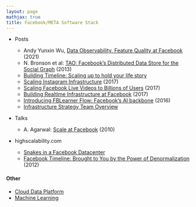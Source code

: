 ```yaml
---
layout: page
mathjax: true
title: Facebook/META Software Stack
---
```

* Posts
  * Andy Yunxin Wu, [Data Observability, Feature Quality at Facebook](https://fb.watch/dZYxdDJSDK/) (2021)
  * N. Bronson et al: [TAO: Facebook’s Distributed Data Store for the Social Graph](https://www.usenix.org/conference/atc13/technical-sessions/presentation/bronsonxs) (2013)
  * [Building Timeline: Scaling up to hold your life story](https://engineering.fb.com/2012/01/05/web/building-timeline-scaling-up-to-hold-your-life-story/)
  * [Scaling Instagram Infrastructure](https://youtu.be/hnpzNAPiC0E) (2017)
  * [Scaling Facebook Live Videos to Billions of Users](https://youtu.be/IO4teCbHvZw) (2017)
  * [Building Realtime Infrastructure at Facebook](https://youtu.be/ODkEWsO5I30) (2017)
  * [Introducing FBLearner Flow: Facebook’s AI backbone](https://engineering.fb.com/2016/05/09/core-data/introducing-fblearner-flow-facebook-s-ai-backbone/) (2016)
  * [Infrastructure Strategy Team Overview](https://www.linkedin.com/in/alexander-kalinin-217134/overlay/1611694541146/single-media-viewer/?type=DOCUMENT&profileId=ACoAAAAE2zMBsFpTS3VV19qXJ-M_jFmu8nd1ql8)

* Talks
  * A. Agarwal: [Scale at Facebook](https://www.infoq.com/presentations/Scale-at-Facebook/) (2010)

* highscalability.com
  * [Snakes in a Facebook Datacenter](http://highscalability.com/blog/2020/9/22/snakes-in-a-facebook-datacenter.html)
  * [Facebook Timeline: Brought to You by the Power of Denormalization](http://highscalability.com/blog/2012/1/23/facebook-timeline-brought-to-you-by-the-power-of-denormaliza.html) (2012)

#### Other
* [Cloud Data Platform](../cloud_data_platform.md)
* [Machine Learning](../machine_learning.md)

